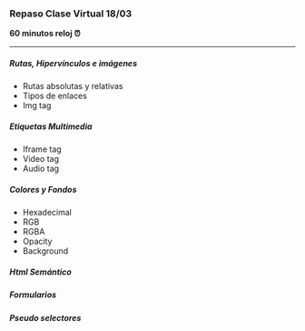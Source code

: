 ### Repaso Clase Virtual 18/03
**60 minutos reloj ⏰**

---

##### Rutas, Hipervínculos e imágenes
- Rutas absolutas y relativas
- Tipos de enlaces
- Img tag

##### Etiquetas Multimedia
- Iframe tag
- Video tag
- Audio tag

##### Colores y Fondos
- Hexadecimal
- RGB
- RGBA
- Opacity
- Background

##### Html Semántico
##### Formularios
##### Pseudo selectores
